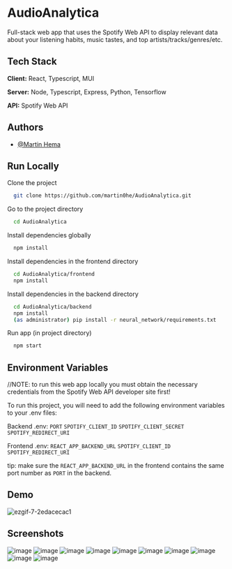 # AudioAnalytica

Full-stack web app that uses the Spotify Web API to display relevant data about your listening habits, music tastes, and top artists/tracks/genres/etc.

## Tech Stack

**Client:** React, Typescript, MUI

**Server:** Node, Typescript, Express, Python, Tensorflow

**API:** Spotify Web API

## Authors

- [@Martin Hema](https://www.github.com/martin0he)

## Run Locally

Clone the project

```bash
  git clone https://github.com/martin0he/AudioAnalytica.git
```

Go to the project directory

```bash
  cd AudioAnalytica
```

Install dependencies globally

```bash
  npm install
```

Install dependencies in the frontend directory

```bash
  cd AudioAnalytica/frontend
  npm install
```

Install dependencies in the backend directory

```bash
  cd AudioAnalytica/backend
  npm install
  (as administrator) pip install -r neural_network/requirements.txt
```

Run app (in project directory)

```bash
  npm start
```

## Environment Variables

//NOTE: to run this web app locally you must obtain the necessary credentials from the Spotify Web API developer site first!

To run this project, you will need to add the following environment variables to your .env files:

Backend .env:
`PORT`
`SPOTIFY_CLIENT_ID`
`SPOTIFY_CLIENT_SECRET`
`SPOTIFY_REDIRECT_URI`

Frontend .env:
`REACT_APP_BACKEND_URL`
`SPOTIFY_CLIENT_ID`
`SPOTIFY_REDIRECT_URI`

tip: make sure the `REACT_APP_BACKEND_URL` in the frontend contains the same port number as `PORT` in the backend.

## Demo

![ezgif-7-2edacecac1](https://github.com/user-attachments/assets/e4d840da-bce1-4201-842f-44da48883ceb)

## Screenshots

![image](https://github.com/user-attachments/assets/fc3fab8f-df89-46af-beb6-99bf3b0134bf)
![image](https://github.com/user-attachments/assets/99060cee-06b9-419f-b879-07108e3e8918)
![image](https://github.com/user-attachments/assets/c1dc0105-ae3e-4de6-9153-44cb37a2c906)
![image](https://github.com/user-attachments/assets/31cd20a5-fd51-41b7-a6c9-dbfe9692e57f)
![image](https://github.com/user-attachments/assets/a90d44cd-bbc8-4e04-909a-d893c599e705)
![image](https://github.com/user-attachments/assets/c24f59d1-8741-496d-9ced-38d5c7d421c7)
![image](https://github.com/user-attachments/assets/b7a16f99-0408-490c-8fd8-413f980e5cbb)
![image](https://github.com/user-attachments/assets/b5b71715-2448-427a-8a1c-a1234473c829)
![image](https://github.com/user-attachments/assets/b43433fa-440e-43bf-9fde-cf294e1ebb4a)
![image](https://github.com/user-attachments/assets/b50bed7d-4b0c-4f97-8bfd-715dbdd9a7ce)
